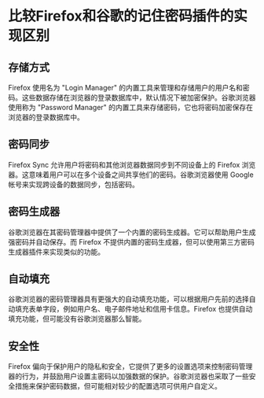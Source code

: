 # 比较Firefox和谷歌的记住密码插件的实现区别
## 存储方式
Firefox 使用名为 "Login Manager" 的内置工具来管理和存储用户的用户名和密码。这些数据存储在浏览器的登录数据库中，默认情况下被加密保护。谷歌浏览器使用称为 "Password Manager" 的内置工具来存储密码，它也将密码加密保存在浏览器的登录数据库中。
## 密码同步
Firefox Sync 允许用户将密码和其他浏览器数据同步到不同设备上的 Firefox 浏览器。这意味着用户可以在多个设备之间共享他们的密码。谷歌浏览器使用 Google 帐号来实现跨设备的数据同步，包括密码。
## 密码生成器
谷歌浏览器在其密码管理器中提供了一个内置的密码生成器。它可以帮助用户生成强密码并自动保存。而 Firefox 不提供内置的密码生成器，但可以使用第三方密码生成器插件来实现类似的功能。
## 自动填充
谷歌浏览器的密码管理器具有更强大的自动填充功能，可以根据用户先前的选择自动填充表单字段，例如用户名、电子邮件地址和信用卡信息。Firefox 也提供自动填充功能，但可能没有谷歌浏览器那么智能。
## 安全性
Firefox 偏向于保护用户的隐私和安全，它提供了更多的设置选项来控制密码管理器的行为，并鼓励用户设置主密码以加强数据的保护。谷歌浏览器也采取了一些安全措施来保护密码数据，但可能相对较少的配置选项可供用户自定义。
